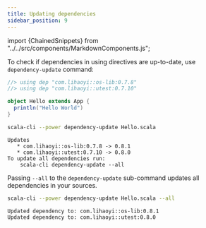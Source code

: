 ```yaml
---
title: Updating dependencies
sidebar_position: 9
---
```


import {ChainedSnippets} from "../../src/components/MarkdownComponents.js";

To check if dependencies in using directives are up-to-date, use `dependency-update` command:

```scala title=Hello.scala
//> using dep "com.lihaoyi::os-lib:0.7.8"
//> using dep "com.lihaoyi::utest:0.7.10"

object Hello extends App {
  println("Hello World")
}
```

<ChainedSnippets>

```bash
scala-cli --power dependency-update Hello.scala
```

```text
Updates
   * com.lihaoyi::os-lib:0.7.8 -> 0.8.1
   * com.lihaoyi::utest:0.7.10 -> 0.8.0
To update all dependencies run: 
    scala-cli dependency-update --all
```

</ChainedSnippets>

Passing `--all` to the `dependency-update` sub-command updates all dependencies in your sources.

<ChainedSnippets>

```bash
scala-cli --power dependency-update Hello.scala --all
```

```text
Updated dependency to: com.lihaoyi::os-lib:0.8.1
Updated dependency to: com.lihaoyi::utest:0.8.0
```

</ChainedSnippets>

